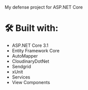 My defense project for ASP.NET Core 

# 🛠 Built with:
* ASP.NET Core 3.1
* Entity Framework Core
* AutoMapper
* CloudinaryDotNet
* Sendgrid
* xUnit
* Services
* View Components
